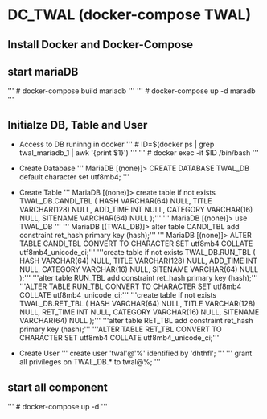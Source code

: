 DC_TWAL (docker-compose TWAL)
=============================

Install Docker and Docker-Compose 
---------------------------------

start mariaDB
-------------
''' # docker-compose build mariadb '''
''' # docker-compose up -d maradb '''

Initialze DB, Table and User
----------------------------
* Access to DB runinng in docker
''' # ID=$(docker ps | grep twal_mariadb_1 | awk '{print $1}') '''
''' # docker exec -it $ID /bin/bash '''

* Create Database 
''' MariaDB [(none)]> CREATE DATABASE TWAL_DB default character set utf8mb4; '''

* Create Table
''' MariaDB [(none)]> create table if not exists  TWAL_DB.CANDI_TBL ( HASH VARCHAR(64) NULL, TITLE VARCHAR(128) NULL, ADD_TIME INT NULL, CATEGORY VARCHAR(16) NULL, SITENAME VARCHAR(64) NULL );'''
''' MariaDB [(none)]> use TWAL_DB '''
''' MariaDB [(TWAL_DB)]> alter table CANDI_TBL add constraint ret_hash primary key (hash);'''
''' MariaDB [(none)]> ALTER TABLE CANDI_TBL CONVERT TO CHARACTER SET  utf8mb4 COLLATE  utf8mb4_unicode_ci;'''
'''create table if not exists  TWAL_DB.RUN_TBL ( HASH VARCHAR(64) NULL, TITLE VARCHAR(128) NULL, ADD_TIME INT NULL, CATEGORY VARCHAR(16) NULL, SITENAME VARCHAR(64) NULL );'''
'''alter table RUN_TBL add constraint ret_hash primary key (hash);'''
'''ALTER TABLE RUN_TBL CONVERT TO CHARACTER SET  utf8mb4 COLLATE  utf8mb4_unicode_ci;'''
'''create table if not exists  TWAL_DB.RET_TBL ( HASH VARCHAR(64) NULL, TITLE VARCHAR(128) NULL, RET_TIME INT NULL, CATEGORY VARCHAR(16) NULL, SITENAME VARCHAR(64) NULL );'''
'''alter table RET_TBL add constraint ret_hash primary key (hash);'''
'''ALTER TABLE RET_TBL CONVERT TO CHARACTER SET  utf8mb4 COLLATE  utf8mb4_unicode_ci;'''

* Create User 
''' create user 'twal'@'%' identified by 'dhthfl'; '''
''' grant all privileges on TWAL_DB.* to twal@%; '''

start all component
-------------------
''' # docker-compose up -d '''

